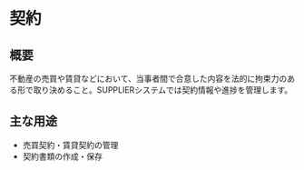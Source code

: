 # 契約

## 概要
不動産の売買や賃貸などにおいて、当事者間で合意した内容を法的に拘束力のある形で取り決めること。SUPPLIERシステムでは契約情報や進捗を管理します。

## 主な用途
- 売買契約・賃貸契約の管理
- 契約書類の作成・保存 